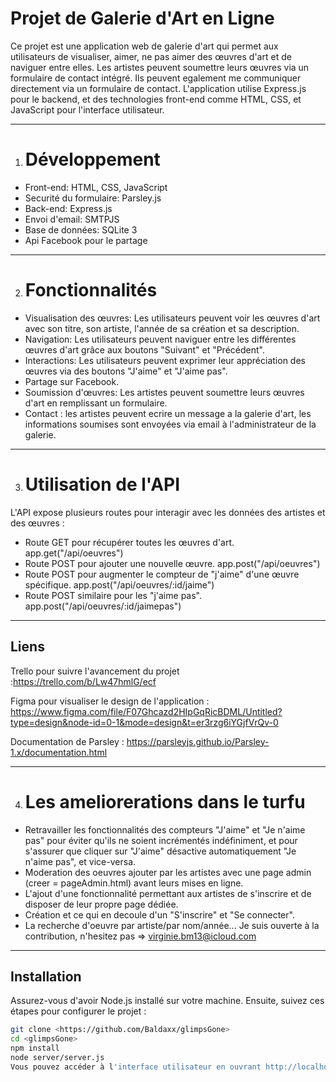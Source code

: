 Projet de Galerie d'Art en Ligne
================================

Ce projet est une application web de galerie d'art qui permet aux utilisateurs de visualiser, aimer, ne pas aimer des œuvres d'art et de naviguer entre elles. Les artistes peuvent soumettre leurs œuvres via un formulaire de contact intégré. Ils peuvent egalement me communiquer directement via un formulaire de contact. L'application utilise Express.js pour le backend, et des technologies front-end comme HTML, CSS, et JavaScript pour l'interface utilisateur.

---

1. # Développement

* Front-end: HTML, CSS, JavaScript
* Securité du formulaire: Parsley.js
* Back-end: Express.js
* Envoi d'email: SMTPJS
* Base de données: SQLite 3
* Api Facebook pour le partage

---

2. # Fonctionnalités

* Visualisation des œuvres: Les utilisateurs peuvent voir les œuvres d'art avec son titre, son artiste, l'année de sa création et sa description.
* Navigation: Les utilisateurs peuvent naviguer entre les différentes œuvres d'art grâce aux boutons "Suivant" et "Précédent".
* Interactions: Les utilisateurs peuvent exprimer leur appréciation des œuvres via des boutons "J'aime" et "J'aime pas".
* Partage sur Facebook.
* Soumission d'œuvres: Les artistes peuvent soumettre leurs œuvres d'art en remplissant un formulaire. 
* Contact : les artistes peuvent ecrire un message a la galerie d'art, les informations soumises sont envoyées via email à l'administrateur de la galerie.

---

3. # Utilisation de l'API

L'API expose plusieurs routes pour interagir avec les données des artistes et des œuvres :

* Route GET pour récupérer toutes les œuvres d'art. app.get("/api/oeuvres")
* Route POST pour ajouter une nouvelle œuvre. app.post("/api/oeuvres")
* Route POST pour augmenter le compteur de "j'aime" d'une œuvre spécifique. 
app.post("/api/oeuvres/:id/jaime")
* Route POST similaire pour les "j'aime pas". app.post("/api/oeuvres/:id/jaimepas")

---

## Liens

Trello pour suivre l'avancement du projet :<https://trello.com/b/Lw47hmlG/ecf>  

Figma pour visualiser le design de l'application : <https://www.figma.com/file/F07Ghcazd2HIpGqRicBDML/Untitled?type=design&node-id=0-1&mode=design&t=er3rzg6iYGjfVrQv-0>

Documentation de Parsley : https://parsleyjs.github.io/Parsley-1.x/documentation.html

---

4. # Les ameliorerations dans le turfu

* Retravailler les fonctionnalités des compteurs "J'aime" et "Je n'aime pas" pour éviter qu'ils ne soient incrémentés indéfiniment, et pour s'assurer que cliquer sur "J'aime" désactive automatiquement "Je n'aime pas", et vice-versa.
* Moderation des oeuvres ajouter par les artistes avec une page admin (creer = pageAdmin.html) avant leurs mises en ligne.
* L'ajout d'une fonctionnalité permettant aux artistes de s'inscrire et de disposer de leur propre page dédiée.
* Création et ce qui en decoule d'un "S'inscrire" et "Se connecter".
* La recherche d'oeuvre par artiste/par nom/année...
Je suis ouverte à la contribution, n'hesitez pas => virginie.bm13@icloud.com

---

## Installation

Assurez-vous d'avoir Node.js installé sur votre machine. Ensuite, suivez ces étapes pour configurer le projet :

```bash
git clone <https://github.com/Baldaxx/glimpsGone>
cd <glimpsGone>
npm install
node server/server.js
Vous pouvez accéder à l'interface utilisateur en ouvrant http://localhost:3000 dans votre navigateur.
